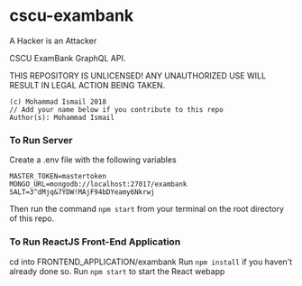 # cscu-exambank
A Hacker is an Attacker

CSCU ExamBank GraphQL API.

THIS REPOSITORY IS UNLICENSED! ANY UNAUTHORIZED USE WILL RESULT IN LEGAL ACTION BEING TAKEN.
```
(c) Mohammad Ismail 2018
// Add your name below if you contribute to this repo
Author(s): Mohammad Ismail
```

### To Run Server
Create a .env file with the following variables
```
MASTER_TOKEN=mastertoken
MONGO_URL=mongodb://localhost:27017/exambank
SALT=3^dMjq&7YDW!MAjF94bDYeamy6Nkrwj
```
Then run the command `npm start` from your terminal on the root directory of this repo. 

### To Run ReactJS Front-End Application
cd into FRONTEND_APPLICATION/exambank
Run `npm install` if you haven't already done so. 
Run `npm start` to start the React webapp
